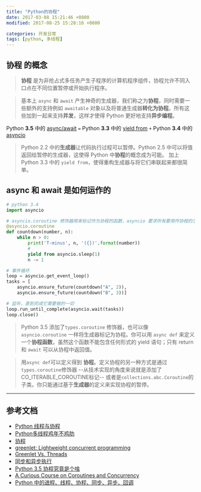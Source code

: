 ```yaml
---
title: "Python的协程"
date: 2017-03-08 15:21:46 +0800
modified: 2017-08-25 15:28:16 +0800

categories: 开发日常
tags: [python, 多线程]
---
```


## **协程** 的概念

>**协程** 是为非抢占式多任务产生子程序的计算机程序组件，协程允许不同入口点在不同位置暂停或开始执行程序。

>基本上 `async` 和 `await` 产生神奇的生成器，我们称之为**协程**，同时需要一些额外的支持例如 `awaitable` 对象以及将普通生成器**转化为协程**。所有这些加到一起来支持**并发**，这样才使得 Python 更好地支持**异步编程**。

Python **3.5** 中的 [async/await](https://docs.python.org/3/whatsnew/3.5.html#whatsnew-pep-492) `=`
Python **3.3** 中的 [yield from](https://docs.python.org/3/whatsnew/3.3.html#pep-380) `+`
Python **3.4** 中的 [asyncio](https://docs.python.org/3/library/asyncio.html#module-asyncio)

>Python 2.2 中的**生成器**让代码执行过程可以暂停。Python 2.5 中可以将值返回给暂停的生成器，这使得 Python 中**协程**的概念成为可能。
加上 Python 3.3 中的 `yield from`，使得重构生成器与将它们串联起来都很简单。

## **async** 和 **await** 是如何运作的

```python
# python 3.4
import asyncio

# asyncio.coroutine 修饰器用来标记作为协程的函数，asyncio 要求所有要用作协程的生成器必须由asyncio.coroutine修饰。
@asyncio.coroutine
def countdown(number, n):
    while n > 0:
        print('T-minus', n, '({})'.format(number))
        #
        yield from asyncio.sleep(1)
        n -= 1

# 事件循环
loop = asyncio.get_event_loop()
tasks = [
    asyncio.ensure_future(countdown("A", 2)),
    asyncio.ensure_future(countdown("B", 3))]

# 监听，直到完成它需要做的一切
loop.run_until_complete(asyncio.wait(tasks))
loop.close()
```

>Python 3.5 添加了`types.coroutine` 修饰器，也可以像 `asyncio.coroutine` 一样将生成器标记为协程。你可以用 `async def` 来定义一个**协程函数**，虽然这个函数不能包含任何形式的 yield 语句；只有 return 和  `await` 可以从协程中返回值。

>用`async def`可以定义得到 **协程**。定义协程的另一种方式是通过`types.coroutine`修饰器 --从技术实现的角度来说就是添加了 CO_ITERABLE_COROUTINE标记-- 或者是`collections.abc.Coroutine`的子类。你只能通过基于**生成器**的定义来实现协程的暂停。


---
## 参考文档
- [Python 线程与协程](http://blog.rainy.im/2016/04/07/python-thread-and-coroutine/)
- [Python多线程鸡年不鸡肋](http://thief.one/2017/02/17/Python%E5%A4%9A%E7%BA%BF%E7%A8%8B%E9%B8%A1%E5%B9%B4%E4%B8%8D%E9%B8%A1%E8%82%8B/)
- [协程](https://eastlakeside.gitbooks.io/interpy-zh/content/Coroutines/)
- [greenlet: Lightweight concurrent programming](https://greenlet.readthedocs.io/en/latest/)
- [Greenlet Vs. Threads](http://stackoverflow.com/questions/15556718/greenlet-vs-threads)
- [同步和异步执行](http://xlambda.com/gevent-tutorial/)
- [Python 3.5 协程究竟是个啥](http://blog.rainy.im/2016/03/09/how-the-heck-does-async-await-work-in-python-3-5/)
- [A Curious Course on Coroutines and Concurrency](http://www.dabeaz.com/coroutines/Coroutines.pdf)
- [Python 中的进程、线程、协程、同步、异步、回调](https://segmentfault.com/a/1190000001813992)
